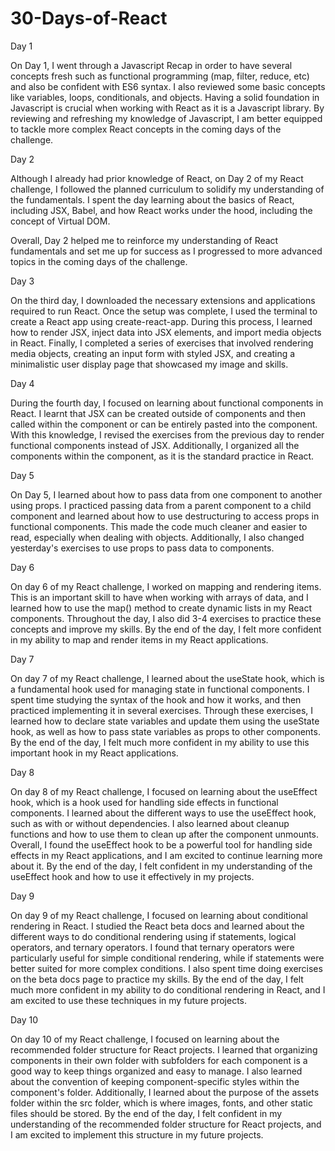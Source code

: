 # 30-Days-of-React

Day 1

On Day 1, I went through a Javascript Recap in order to have several concepts fresh such as functional programming (map, filter, reduce, etc) and also be confident with ES6 syntax. I also reviewed some basic concepts like variables, loops, conditionals, and objects.
Having a solid foundation in Javascript is crucial when working with React as it is a Javascript library. By reviewing and refreshing my knowledge of Javascript, I am better equipped to tackle more complex React concepts in the coming days of the challenge.

Day 2

Although I already had prior knowledge of React, on Day 2 of my React challenge, I followed the planned curriculum to solidify my understanding of the fundamentals. I spent the day learning about the basics of React, including JSX, Babel, and how React works under the hood, including the concept of Virtual DOM.

Overall, Day 2 helped me to reinforce my understanding of React fundamentals and set me up for success as I progressed to more advanced topics in the coming days of the challenge.

Day 3

On the third day, I downloaded the necessary extensions and applications required to run React. Once the setup was complete, I used the terminal to create a React app using create-react-app. During this process, I learned how to render JSX, inject data into JSX elements, and import media objects in React. Finally, I completed a series of exercises that involved rendering media objects, creating an input form with styled JSX, and creating a minimalistic user display page that showcased my image and skills.

Day 4

During the fourth day, I focused on learning about functional components in React. I learnt that JSX can be created outside of components and then called within the component or can be entirely pasted into the component. With this knowledge, I revised the exercises from the previous day to render functional components instead of JSX. Additionally, I organized all the components within the <App> component, as it is the standard practice in React.

Day 5

On Day 5, I learned about how to pass data from one component to another using props. I practiced passing data from a parent component to a child component and learned about how to use destructuring to access props in functional components. This made the code much cleaner and easier to read, especially when dealing with objects. Additionally, I also changed yesterday's exercises to use props to pass data to components.

Day 6

On day 6 of my React challenge, I worked on mapping and rendering items. This is an important skill to have when working with arrays of data, and I learned how to use the map() method to create dynamic lists in my React components. Throughout the day, I also did 3-4 exercises to practice these concepts and improve my skills. By the end of the day, I felt more confident in my ability to map and render items in my React applications.

Day 7

On day 7 of my React challenge, I learned about the useState hook, which is a fundamental hook used for managing state in functional components. I spent time studying the syntax of the hook and how it works, and then practiced implementing it in several exercises. Through these exercises, I learned how to declare state variables and update them using the useState hook, as well as how to pass state variables as props to other components. By the end of the day, I felt much more confident in my ability to use this important hook in my React applications.

Day 8

On day 8 of my React challenge, I focused on learning about the useEffect hook, which is a hook used for handling side effects in functional components. I learned about the different ways to use the useEffect hook, such as with or without dependencies. I also learned about cleanup functions and how to use them to clean up after the component unmounts. Overall, I found the useEffect hook to be a powerful tool for handling side effects in my React applications, and I am excited to continue learning more about it. By the end of the day, I felt confident in my understanding of the useEffect hook and how to use it effectively in my projects.

Day 9

On day 9 of my React challenge, I focused on learning about conditional rendering in React. I studied the React beta docs and learned about the different ways to do conditional rendering using if statements, logical operators, and ternary operators. I found that ternary operators were particularly useful for simple conditional rendering, while if statements were better suited for more complex conditions. I also spent time doing exercises on the beta docs page to practice my skills. By the end of the day, I felt much more confident in my ability to do conditional rendering in React, and I am excited to use these techniques in my future projects.

Day 10

On day 10 of my React challenge, I focused on learning about the recommended folder structure for React projects. I learned that organizing components in their own folder with subfolders for each component is a good way to keep things organized and easy to manage. I also learned about the convention of keeping component-specific styles within the component's folder. Additionally, I learned about the purpose of the assets folder within the src folder, which is where images, fonts, and other static files should be stored. By the end of the day, I felt confident in my understanding of the recommended folder structure for React projects, and I am excited to implement this structure in my future projects.
